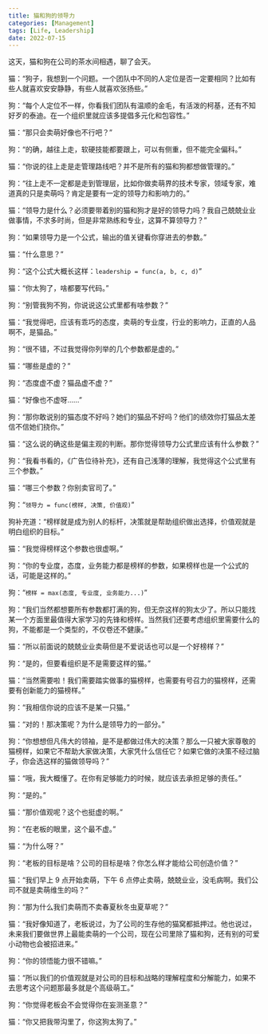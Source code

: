```yaml
---
title: 猫和狗的领导力
categories: [Management]
tags: [Life, Leadership]
date: 2022-07-15
---
```


这天，猫和狗在公司的茶水间相遇，聊了会天。

猫：“狗子，我想到一个问题。一个团队中不同的人定位是否一定要相同？比如有些人就喜欢安安静静，有些人就喜欢张扬些。”

狗：“每个人定位不一样，你看我们团队有温顺的金毛，有活泼的柯基，还有不知好歹的泰迪。在一个组织里就应该多提倡多元化和包容性。”

猫：“那只会卖萌好像也不行吧？”

狗：“的确，越往上走，软硬技能都要跟上，可以有侧重，但不能完全偏科。”

猫：“你说的往上走是走管理路线吧？并不是所有的猫和狗都想做管理的。”

狗：“往上走不一定都是走到管理层，比如你做卖萌界的技术专家，领域专家，难道真的只是卖萌吗？肯定是要有一定的领导力和影响力的。”

猫：“领导力是什么？必须要带着别的猫和狗才是好的领导力吗？我自己兢兢业业做事情，不求多时尚，但是非常熟练和专业，这算不算领导力？”

狗：“如果领导力是一个公式，输出的值关键看你穿进去的参数。”

猫：“什么意思？”

狗：“这个公式大概长这样：`leadership = func(a, b, c, d)`”

猫：“你太狗了，啥都要写代码。”

狗：“别管我狗不狗，你说说这公式里都有啥参数？”

猫：“我觉得吧，应该有乖巧的态度，卖萌的专业度，行业的影响力，正直的人品啊不，是猫品。”

狗：“很不错，不过我觉得你列举的几个参数都是虚的。”

猫：“哪些是虚的？”

狗：“态度虚不虚？猫品虚不虚？”

猫：“好像也不虚呀……”

狗：“那你敢说别的猫态度不好吗？她们的猫品不好吗？他们的绩效你打猫品太差信不信她们挠你。”

猫：“这么说的确这些是偏主观的判断。那你觉得领导力公式里应该有什么参数？”

狗：“我看书看的，《广告位待补充》，还有自己浅薄的理解，我觉得这个公式里有三个参数。”

猫：“哪三个参数？你别卖官司了。”

狗：“`领导力 = func(榜样, 决策, 价值观)`”

狗补充道：“榜样就是成为别人的标杆，决策就是帮助组织做出选择，价值观就是明白组织的目标。”

猫：“我觉得榜样这个参数也很虚啊。”

狗：“你的专业度，态度，业务能力都是榜样的参数，如果榜样也是一个公式的话，可能是这样的。”

狗：“`榜样 = max(态度, 专业度, 业务能力...)`”

狗：“我们当然都想要所有参数都打满的狗，但无奈这样的狗太少了。所以只能找某一个方面里最值得大家学习的先锋和榜样。当然我们还要考虑组织里需要什么的狗，不能都是一个类型的，不仅卷还不健康。”

猫：“所以前面说的兢兢业业卖萌但是不爱说话也可以是一个好榜样？”

狗：“是的，但要看组织是不是需要这样的猫。”

猫：“当然需要啦！我们需要踏实做事的猫榜样，也需要有号召力的猫榜样，还需要有创新能力的猫榜样。”

狗：“我相信你说的应该不是某一只猫。”

猫：“对的！那决策呢？为什么是领导力的一部分。”

狗：“你想想但凡伟大的领袖，是不是都做过伟大的决策？那么一只被大家尊敬的猫榜样，如果它不帮助大家做决策，大家凭什么信任它？如果它做的决策不经过脑子，你会选这样的猫做领导吗？”

猫：“哦，我大概懂了。在你有足够能力的时候，就应该去承担足够的责任。”

狗：“是的。”

猫：“那价值观呢？这个也挺虚的啊。”

狗：“在老板的眼里，这个最不虚。”

猫：“为什么呀？”

狗：“老板的目标是啥？公司的目标是啥？你怎么样才能给公司创造价值？”

猫：“我们早上 9 点开始卖萌，下午 6 点停止卖萌，兢兢业业，没毛病啊。我们公司不就是卖萌维生的吗？”

狗：“那为什么我们卖萌而不卖春夏秋冬虫夏草呢？”

猫：“我好像知道了，老板说过，为了公司的生存他的猫窝都抵押过。他也说过，未来我们要做世界上最能卖萌的一个公司，现在公司里除了猫和狗，还有别的可爱小动物也会被招进来。”

狗：“你的领悟能力很不错嘛。”

猫：“所以我们的价值观就是对公司的目标和战略的理解程度和分解能力，如果不去思考这个问题那最多就是个高级萌工。”

狗：“你觉得老板会不会觉得你在妄测圣意？”

猫：“你又把我带沟里了，你这狗太狗了。”

